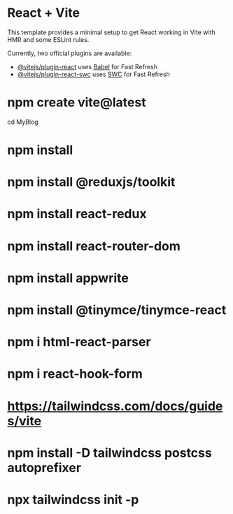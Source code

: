# React + Vite

This template provides a minimal setup to get React working in Vite with HMR and some ESLint rules.

Currently, two official plugins are available:

- [@vitejs/plugin-react](https://github.com/vitejs/vite-plugin-react/blob/main/packages/plugin-react/README.md) uses [Babel](https://babeljs.io/) for Fast Refresh
- [@vitejs/plugin-react-swc](https://github.com/vitejs/vite-plugin-react-swc) uses [SWC](https://swc.rs/) for Fast Refresh

# npm create vite@latest

cd MyBlog

# npm install

# npm install @reduxjs/toolkit

# npm install react-redux

# npm install react-router-dom

# npm install appwrite

# npm install @tinymce/tinymce-react

# npm i html-react-parser

# npm i react-hook-form

# https://tailwindcss.com/docs/guides/vite

# npm install -D tailwindcss postcss autoprefixer

# npx tailwindcss init -p
